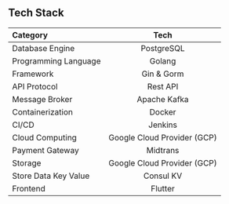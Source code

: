 ## Tech Stack

| Category             |            Tech             |
|:---------------------|:---------------------------:| 
| Database Engine      |         PostgreSQL          |
| Programming Language |           Golang            | 
| Framework            |         Gin & Gorm          |
| API Protocol         |          Rest API           |
| Message Broker       |        Apache Kafka         | 
| Containerization     |           Docker            |
| CI/CD                |           Jenkins           |
| Cloud Computing      | Google Cloud Provider (GCP) | 
| Payment Gateway      |          Midtrans           |
| Storage              | Google Cloud Provider (GCP) |
| Store Data Key Value |          Consul KV          | 
| Frontend             |           Flutter           |